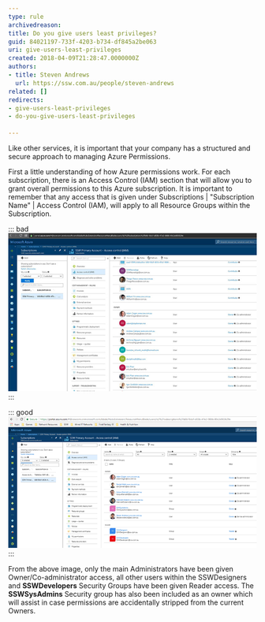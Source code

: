 ```yaml
---
type: rule
archivedreason: 
title: Do you give users least privileges?
guid: 84021197-733f-4203-b734-df845a2be063
uri: give-users-least-privileges
created: 2018-04-09T21:28:47.0000000Z
authors:
- title: Steven Andrews
  url: https://ssw.com.au/people/steven-andrews
related: []
redirects:
- give-users-least-privileges
- do-you-give-users-least-privileges

---
```


Like other services, it is important that your company has a structured and secure approach to managing Azure Permissions.

First a little understanding of how Azure permissions work. For each subscription, there is an Access Control (IAM) section that will allow you to grant overall permissions to this Azure subscription. It is important to remember that any access that is given under Subscriptions | "Subscription Name" | Access Control (IAM), will apply to all Resource Groups within the Subscription.

<!--endintro-->


::: bad  
![Figure: Bad example - too many people have Owner permission on the subscription level](azure-permissions-bad.jpg)  
:::


::: good  
![Figure: Good Example - only Administrators that will be managing overall permissions and content have been given Owner/Co-administrator](azure-permissions-good.png)  
:::

From the above image, only the main Administrators have been given Owner/Co-administrator access, all other users within the SSWDesigners and  **SSWDevelopers** Security Groups have been given Reader access. The  **SSWSysAdmins** Security group has also been included as an owner which will assist in case permissions are accidentally stripped from the current Owners.
